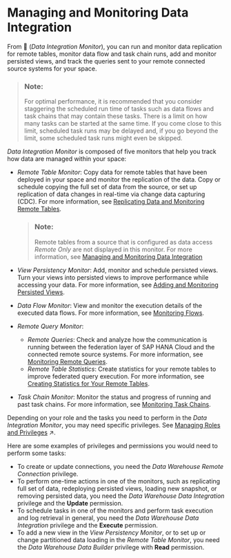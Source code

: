 <!-- loio4cbf7c7fc64645bfa364332827557267 -->

<link rel="stylesheet" type="text/css" href="../css/sap-icons.css"/>

# Managing and Monitoring Data Integration

From <span class="FPA-icons"></span> \(*Data Integration Monitor*\), you can run and monitor data replication for remote tables, monitor data flow and task chain runs, add and monitor persisted views, and track the queries sent to your remote connected source systems for your space.

> ### Note:  
> For optimal performance, it is recommended that you consider staggering the scheduled run time of tasks such as data flows and task chains that may contain these tasks. There is a limit on how many tasks can be started at the same time. If you come close to this limit, scheduled task runs may be delayed and, if you go beyond the limit, some scheduled task runs might even be skipped.

*Data Integration Monitor* is composed of five monitors that help you track how data are managed within your space:

-   *Remote Table Monitor*: Copy data for remote tables that have been deployed in your space and monitor the replication of the data. Copy or schedule copying the full set of data from the source, or set up replication of data changes in real-time via change data capturing \(CDC\). For more information, see [Replicating Data and Monitoring Remote Tables](replicating-data-and-monitoring-remote-tables-4dd95d7.md).

    > ### Note:  
    > Remote tables from a source that is configured as data access *Remote Only* are not displayed in this monitor. For more information, see [Managing and Monitoring Data Integration](managing-and-monitoring-data-integration-4cbf7c7.md) 

-   *View Persistency Monitor*: Add, monitor and schedule persisted views. Turn your views into persisted views to improve performance while accessing your data. For more information, see [Adding and Monitoring Persisted Views](adding-and-monitoring-persisted-views-9af04c9.md).
-   *Data Flow Monitor*: View and monitor the execution details of the executed data flows. For more information, see [Monitoring Flows](monitoring-flows-b661ea0.md).
-   *Remote Query Monitor*:
    -   *Remote Queries*: Check and analyze how the communication is running between the federation layer of SAP HANA Cloud and the connected remote source systems. For more information, see [Monitoring Remote Queries](monitoring-remote-queries-806d7f0.md).
    -   *Remote Table Statistics*: Create statistics for your remote tables to improve federated query execution. For more information, see [Creating Statistics for Your Remote Tables](creating-statistics-for-your-remote-tables-e4120bb.md).

-   *Task Chain Monitor*: Monitor the status and progress of running and past task chains. For more information, see [Monitoring Task Chains](monitoring-task-chains-4142201.md).

Depending on your role and the tasks you need to perform in the *Data Integration Monitor*, you may need specific privileges. See [Managing Roles and Privileges](https://help.sap.com/viewer/9f804b8efa8043539289f42f372c4862/cloud/en-US/3740dacbc2794f33bb5d8d42216cc3bc.html "Assigning roles to your users maintains access rights and secures your information in SAP Datasphere.") :arrow_upper_right:.

Here are some examples of privileges and permissions you would need to perform some tasks:

-   To create or update connections, you need the *Data Warehouse Remote Connection* privilege.
-   To perform one-time actions in one of the monitors, such as replicating full set of data, redeploying persisted views, loading new snapshot, or removing persisted data, you need the *Data Warehouse Data Integration* privilege and the **Update** permission.
-   To schedule tasks in one of the monitors and perform task execution and log retrieval in general, you need the *Data Warehouse Data Integration* privilege and the **Execute** permission.
-   To add a new view in the *View Persistency Monitor*, or to set up or change partitioned data loading in the *Remote Table Monitor*, you need the *Data Warehouse Data Builder* privilege with **Read** permission.

